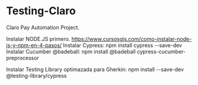 # Testing-Claro
Claro Pay Automation Project.

Instalar NODE.JS primero. https://www.cursosgis.com/como-instalar-node-js-y-npm-en-4-pasos/
Instalar Cypress: npm install cypress --save-dev
Instalar Cucumber @badeball: npm install @badeball cypress-cucumber-preprocessor

Instalar Testing Library optimazada para Gherkin:  npm install --save-dev @testing-library/cypress

